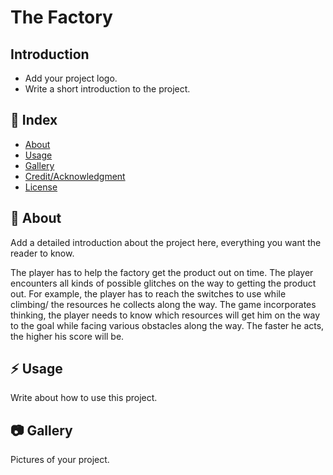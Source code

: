 # The Factory

## Introduction
- Add your project logo.
- Write a short introduction to the project.

## :ledger: Index

- [About](#beginner-about)
- [Usage](#zap-usage)
- [Gallery](#camera-gallery)
- [Credit/Acknowledgment](#star2-creditacknowledgment)
- [License](#lock-license)

##  :beginner: About
Add a detailed introduction about the project here, everything you want the reader to know.

The player has to help the factory get the product out on time. The player encounters all kinds of possible glitches on the way to getting the product out. For example, the player has to reach the switches to use while climbing/ the resources he collects along the way. The game incorporates thinking, the player needs to know which resources will get him on the way to the goal while facing various obstacles along the way. The faster he acts, the higher his score will be.

## :zap: Usage
Write about how to use this project.

##  :camera: Gallery
Pictures of your project.

